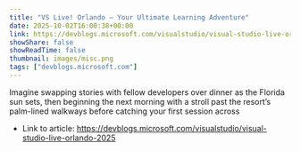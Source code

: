```yaml
---
title: "VS Live! Orlando – Your Ultimate Learning Adventure"
date: 2025-10-02T16:00:38+00:00
link: https://devblogs.microsoft.com/visualstudio/visual-studio-live-orlando-2025
showShare: false
showReadTime: false
thumbnail: images/misc.png
tags: ["devblogs.microsoft.com"]
---
```

Imagine swapping stories with fellow developers over dinner as the Florida sun sets, then beginning the next morning with a stroll past the resort’s palm-lined walkways before catching your first session across

- Link to article: https://devblogs.microsoft.com/visualstudio/visual-studio-live-orlando-2025